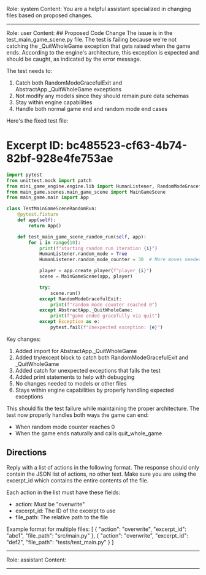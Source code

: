Role: system
Content: You are a helpful assistant specialized in changing files based on proposed changes.
__________________
Role: user
Content: ## Proposed Code Change
The issue is in the test_main_game_scene.py file. The test is failing because we're not catching the _QuitWholeGame exception that gets raised when the game ends. According to the engine's architecture, this exception is expected and should be caught, as indicated by the error message.

The test needs to:
1. Catch both RandomModeGracefulExit and AbstractApp._QuitWholeGame exceptions
2. Not modify any models since they should remain pure data schemas
3. Stay within engine capabilities
4. Handle both normal game end and random mode end cases

Here's the fixed test file:

# Excerpt ID: bc485523-cf63-4b74-82bf-928e4fe753ae
```python main_game/tests/test_main_game_scene.py
import pytest
from unittest.mock import patch
from mini_game_engine.engine.lib import HumanListener, RandomModeGracefulExit, AbstractApp
from main_game.scenes.main_game_scene import MainGameScene
from main_game.main import App

class TestMainGameSceneRandomRun:
    @pytest.fixture
    def app(self):
        return App()

    def test_main_game_scene_random_run(self, app):
        for i in range(10):
            print(f"starting random run iteration {i}")
            HumanListener.random_mode = True
            HumanListener.random_mode_counter = 30  # More moves needed for complex battle scene

            player = app.create_player(f"player_{i}")
            scene = MainGameScene(app, player)

            try:
                scene.run()
            except RandomModeGracefulExit:
                print(f"random mode counter reached 0")
            except AbstractApp._QuitWholeGame:
                print(f"game ended gracefully via quit")
            except Exception as e:
                pytest.fail(f"Unexpected exception: {e}")
```

Key changes:
1. Added import for AbstractApp._QuitWholeGame
2. Added try/except block to catch both RandomModeGracefulExit and _QuitWholeGame
3. Added catch for unexpected exceptions that fails the test
4. Added print statements to help with debugging
5. No changes needed to models or other files
6. Stays within engine capabilities by properly handling expected exceptions

This should fix the test failure while maintaining the proper architecture. The test now properly handles both ways the game can end:
- When random mode counter reaches 0
- When the game ends naturally and calls quit_whole_game

## Directions
Reply with a list of actions in the following format. The response should only contain the JSON list of actions, no other text.
Make sure you are using the excerpt_id which contains the entire contents of the file.

Each action in the list must have these fields:
- action: Must be "overwrite"
- excerpt_id: The ID of the excerpt to use
- file_path: The relative path to the file

Example format for multiple files:
[
    {
        "action": "overwrite",
        "excerpt_id": "abc1",
        "file_path": "src/main.py"
    },
    {
        "action": "overwrite",
        "excerpt_id": "def2",
        "file_path": "tests/test_main.py"
    }
]
__________________
Role: assistant
Content: 
__________________
